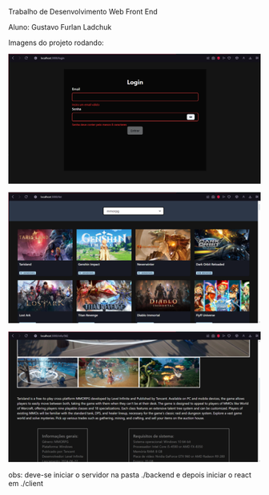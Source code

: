 Trabalho de Desenvolvimento Web Front End

Aluno: Gustavo Furlan Ladchuk



Imagens do projeto rodando:

![Login](./screenshots/Login.png "Tela de login")

![Lista](./screenshots/Lista.png "Tela de listagem")

![Descrição](./screenshots/Descrição%20do%20item.png "Tela de descrição do item")

obs: deve-se iniciar o servidor na pasta ./backend e depois iniciar o react em ./client